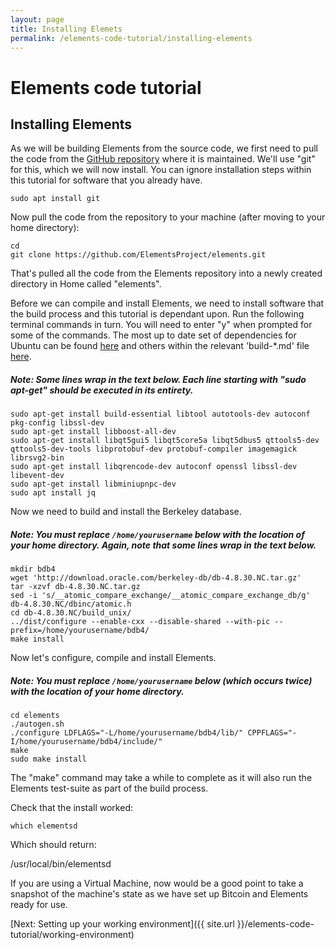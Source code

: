 ```yaml
---
layout: page
title: Installing Elemets
permalink: /elements-code-tutorial/installing-elements
---
```


# Elements code tutorial

## Installing Elements

As we will be building Elements from the source code, we first need to pull the code from the [GitHub repository](https://github.com/elementsproject/elements) where it is maintained. We'll use "git" for this, which we will now install. You can ignore installation steps within this tutorial for software that you already have.

~~~~
sudo apt install git
~~~~

Now pull the code from the repository to your machine (after moving to your home directory):

~~~~
cd
git clone https://github.com/ElementsProject/elements.git
~~~~

That's pulled all the code from the Elements repository into a newly created directory in Home called "elements". 

Before we can compile and install Elements, we need to install software that the build process and this tutorial is dependant upon. Run the following terminal commands in turn. You will need to enter "y" when prompted for some of the commands. The most up to date set of dependencies for Ubuntu can be found [here](https://github.com/ElementsProject/elements/blob/master/doc/build-unix.md) and others within the relevant 'build-*.md' file [here](https://github.com/ElementsProject/elements/tree/master/doc). 

##### Note: Some lines wrap in the text below. Each line starting with "sudo apt-get" should be executed in its entirety.

~~~~
sudo apt-get install build-essential libtool autotools-dev autoconf pkg-config libssl-dev
sudo apt-get install libboost-all-dev
sudo apt-get install libqt5gui5 libqt5core5a libqt5dbus5 qttools5-dev qttools5-dev-tools libprotobuf-dev protobuf-compiler imagemagick librsvg2-bin
sudo apt-get install libqrencode-dev autoconf openssl libssl-dev libevent-dev
sudo apt-get install libminiupnpc-dev
sudo apt install jq
~~~~

Now we need to build and install the Berkeley database.

##### Note: You **must** replace ``/home/yourusername`` below with the location of your home directory. Again, note that some lines wrap in the text below.

~~~~
mkdir bdb4
wget 'http://download.oracle.com/berkeley-db/db-4.8.30.NC.tar.gz'
tar -xzvf db-4.8.30.NC.tar.gz
sed -i 's/__atomic_compare_exchange/__atomic_compare_exchange_db/g' db-4.8.30.NC/dbinc/atomic.h
cd db-4.8.30.NC/build_unix/
../dist/configure --enable-cxx --disable-shared --with-pic --prefix=/home/yourusername/bdb4/
make install
~~~~

Now let's configure, compile and install Elements.

##### Note: You **must** replace ``/home/yourusername`` below (which occurs twice) with the location of your home directory.

~~~~
cd elements
./autogen.sh
./configure LDFLAGS="-L/home/yourusername/bdb4/lib/" CPPFLAGS="-I/home/yourusername/bdb4/include/"
make
sudo make install
~~~~

The "make" command may take a while to complete as it will also run the Elements test-suite as part of the build process.

Check that the install worked:

~~~~
which elementsd
~~~~

Which should return:

<div class="console-output">/usr/local/bin/elementsd</div>

If you are using a Virtual Machine, now would be a good point to take a snapshot of the machine's state as we have set up Bitcoin and Elements ready for use. 

[Next: Setting up your working environment]({{ site.url }}/elements-code-tutorial/working-environment)

